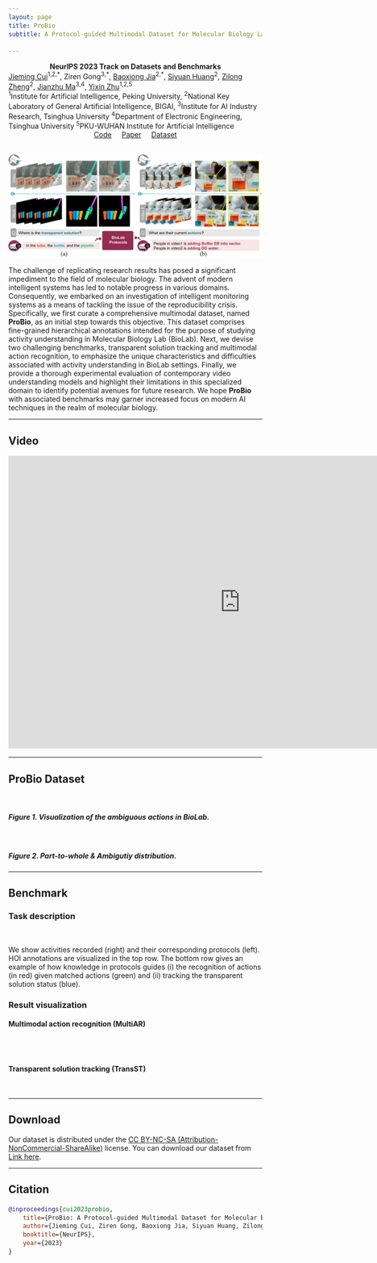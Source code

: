 ```yaml
---
layout: page
title: ProBio
subtitle: A Protocol-guided Multimodal Dataset for Molecular Biology Lab

---
```

<center style="font-weight: bold">NeurIPS 2023 Track on Datasets and Benchmarks</center>
<!-- <div class="intro-header no-img"> -->
  <div class="container-md">
    <div class="row">
      <div class="col-xl-8 offset-xl-2 col-lg-10 offset-lg-1">
        <div class="post-heading">
          <span class="post-heading">
            <a href="https://jiemingcui.github.io/">Jieming Cui</a><sup>1,2,*</sup>,
          </span>
          <span class="author-block">
            <a>Ziren Gong</a><sup>3,*</sup>,
          </span>
          <span class="author-block">
            <a href="https://buzz-beater.github.io/">Baoxiong Jia</a><sup>2,*</sup>,
          </span>
          <span class="author-block">
            <a href="https://siyuanhuang.com/">Siyuan Huang</a><sup>2</sup>,
          </span>
          <span class="author-block">
            <a href="https://zilongzheng.github.io/">Zilong Zheng</a><sup>2</sup>,
          </span>
          <span class="author-block">
            <a href="https://majianzhu.com/">Jianzhu Ma</a><sup>3,4</sup>,
          </span>
          <span class="author-block">
            <a href="https://yzhu.io/">Yixin Zhu</a><sup>1,2,5</sup>
          </span> 
          <br />
          <span class="post-meta"><sup>1</sup>Institute for Artificial Intelligence, Peking University,</span>
          <span class="post-meta"><sup>2</sup>National Key Laboratory of General Artificial Intelligence, BIGAI,</span>
          <span class="post-meta"><sup>3</sup>Institute for AI Industry Research, Tsinghua University</span>
          <span class="post-meta"><sup>4</sup>Department of Electronic Engineering, Tsinghua University</span>
          <span class="post-meta"><sup>5</sup>PKU-WUHAN Institute for Artificial Intelligence</span>
        </div>
      </div>
    </div>
  </div>
<!-- </div> -->

<!-- </header> -->

<!-- <div class="is-size-4 publication-authors">
    <p><span class="author-block"><strong>NeurIPS 2023 D&B</strong></span></p>
  <div class="is-size-5 publication-authors">
  </div>
  <div class="is-size-5 publication-authors">
    <span class="author-block"><sup>1</sup>Institute for Artificial Intelligence, Peking University,</span>
    <span class="author-block"><sup>2</sup>National Key Laboratory of General Artificial Intelligence, BIGAI,</span>
    <span class="author-block"><sup>3</sup>Institute for AI Industry Research, Tsinghua University</span>
    <span class="author-block"><sup>4</sup>Department of Electronic Engineering, Tsinghua University</span>
    <span class="author-block"><sup>5</sup>PKU-WUHAN Institute for Artificial Intelligence</span>
  </div>
</div> -->


<div style="display: flex; justify-content: center; align-items: center;">
  <span class="link-block" style="text-align: center; display: block; margin: 0 10px;">
    <a href="https://github.com/jiemingcui/probio/" target="_blank" class="external-link button is-normal is-rounded is-dark">
      <span class="icon">
        <i class="fab fa-github"></i>
      </span>
      <span>Code</span>
    </a>
  </span>
  <span class="link-block" style="text-align: center; display: block; margin: 0 10px;">
    <a href="https://arxiv.org/abs/2311.00556" target="_blank" class="external-link button is-normal is-rounded is-dark">
      <span class="icon">
        <i class="far fa-file-alt"></i>
      </span>
      <span>Paper</span>
    </a>
  </span>
  <span class="link-block" style="text-align: center; display: block; margin: 0 10px;">
    <a href="https://drive.google.com/file/d/1IBHlKTDnBTdENKykp0s_ps6HvSuFvDLX/view" target="_blank" class="external-link button is-normal is-rounded is-dark">
      <span class="icon">
        <i class="far fa-database"></i>
      </span>
      <span>Dataset</span>
    </a>
  </span>
</div>


<!-- <p align="center">
    <a href='https://github.com/jiemingcui/probio/', target="_blank">[Code]
    </a>
    <a href='https://arxiv.org/abs/<ARXIV PAPER ID>', target="_blank">[ArXiv]
    </a>
</p> -->
<!-- Github link -->

<br>

![](assets/img/probio-teaser.png)

The challenge of replicating research results has posed a significant impediment to the field of molecular biology. The advent of modern intelligent systems has led to notable progress in various domains. Consequently, we embarked on an investigation of intelligent monitoring systems as a means of tackling the issue of the reproducibility crisis. Specifically, we first curate a comprehensive multimodal dataset, named **ProBio**, as an initial step towards this objective. This dataset comprises fine-grained hierarchical annotations intended for the purpose of studying activity understanding in Molecular Biology Lab (BioLab). Next, we devise two challenging benchmarks, transparent solution tracking and multimodal action recognition, to emphasize the unique characteristics and difficulties associated with activity understanding in BioLab settings. Finally, we provide a thorough experimental evaluation of contemporary video understanding models and highlight their limitations in this specialized domain to identify potential avenues for future research. We hope **ProBio** with associated benchmarks may garner increased focus on modern AI techniques in the realm of molecular biology.


<hr>

## Video

<div class="extensions extensions--video">
<!-- <iframe width="920" height="580" src="https://vimeo.com/898064557" title="YouTube video player" allow="accelerometer; autoplay; clipboard-write; encrypted-media; gyroscope; picture-in-picture; web-share" frameborder="0" scrolling="no" allowfullscreen></iframe>
</div> -->

<iframe src="https://player.vimeo.com/video/898064557?h=7e7fd00948&color=94070A&byline=0&portrait=0" width="920" height="580" frameborder="0" allow="autoplay; fullscreen; picture-in-picture" allowfullscreen></iframe>
<!-- <p><a href="https://vimeo.com/898064557">[NeurIPS 2023] ProBio: A Protocol-guided Multimodal Dataset for Molecular Biology Lab</a> from <a href="https://vimeo.com/yzhu">Yixin Zhu</a> on <a href="https://vimeo.com">Vimeo</a>.</p> -->
</div>

<hr>

## ProBio Dataset
<!-- ### Visualization of the ambiguous actions in BioLab. -->

<div class="card bg-light border-light mb-3">
    <img class="card-img lazyload" data-src="assets/img/dataset.gif" />
    <div class="card-body">
      <h5 class="card-title">Figure 1. Visualization of the ambiguous actions in BioLab.</h5>
    </div>
</div>

<div class="card bg-light border-light mb-3">
    <img class="card-img lazyload" data-src="assets/img/dataset.png" />
    <div class="card-body">
      <h5 class="card-title">Figure 2. Part-to-whole & Ambigutiy distribution.</h5>
    </div>
</div>

<hr>

## Benchmark
### Task description
<div class="card bg-light border-light mb-3">
    <img class="card-img lazyload" data-src="assets/img/fig2.png" />
</div>

We show activities recorded (right) and their corresponding protocols (left). HOI annotations are visualized in the top row. The bottom row gives an example of how knowledge in protocols guides (i) the recognition of actions (in red) given matched actions (green) and (ii) tracking the transparent solution status (blue).

### Result visualization
#### Multimodal action recognition (MultiAR)

<div class="card bg-light border-light mb-3">
    <img class="card-img lazyload" data-src="assets/img/multiar1.gif" />
</div>
<div class="card bg-light border-light mb-3">
    <img class="card-img lazyload" data-src="assets/img/multiar2.gif" />
</div>

#### Transparent solution tracking (TransST)
<div class="card bg-light border-light mb-3">
    <img class="card-img lazyload" data-src="assets/img/transst.gif" />
</div>


<hr>

## Download

Our dataset is distributed under the [CC BY-NC-SA (Attribution-NonCommercial-ShareAlike)](https://creativecommons.org/licenses/by-nc-sa/4.0/) license. You can download our dataset from [Link here](https://docs.google.com/forms/d/e/1FAIpQLSe6NpXCq3rsgArf91o81jMLhA0MWjKDibVKFWwiBXPddoMSNw/viewform?usp=sf_link).

<hr>

## Citation

```bibtex
@inproceedings{cui2023probio,
    title={ProBio: A Protocol-guided Multimodal Dataset for Molecular Biology Lab},
    author={Jieming Cui, Ziren Gong, Baoxiong Jia, Siyuan Huang, Zilong Zheng, Jianzhu Ma, Yixin Zhu},
    booktitle={NeurIPS},
    year={2023}
}
```

